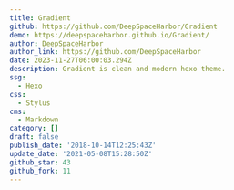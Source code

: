 ```yaml
---
title: Gradient
github: https://github.com/DeepSpaceHarbor/Gradient
demo: https://deepspaceharbor.github.io/Gradient/
author: DeepSpaceHarbor
author_link: https://github.com/DeepSpaceHarbor
date: 2023-11-27T06:00:03.294Z
description: Gradient is clean and modern hexo theme.
ssg:
  - Hexo
css:
  - Stylus
cms:
  - Markdown
category: []
draft: false
publish_date: '2018-10-14T12:25:43Z'
update_date: '2021-05-08T15:28:50Z'
github_star: 43
github_fork: 11
---
```

